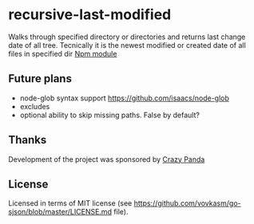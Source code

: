 # recursive-last-modified
Walks through specified directory or directories and returns last change date of all tree. Tecnically it is the newest modified or created date of all files in specified dir
[Npm module](https://www.npmjs.com/package/recursive-last-modified)

## Future plans
* node-glob syntax support  https://github.com/isaacs/node-glob
* excludes
* optional ability to skip missing paths. False by default? 

## Thanks

Development of the project was sponsored by [Crazy Panda](https://crazypanda.ru/)

## License
Licensed in terms of MIT license (see https://github.com/vovkasm/go-sjson/blob/master/LICENSE.md file).
